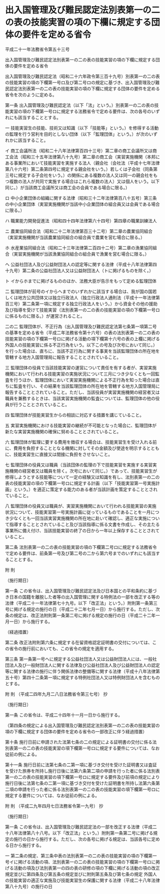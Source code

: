# 出入国管理及び難民認定法別表第一の二の表の技能実習の項の下欄に規定する団体の要件を定める省令

平成二十一年法務省令第五十三号

出入国管理及び難民認定法別表第一の二の表の技能実習の項の下欄に規定する団体の要件を定める省令

出入国管理及び難民認定法（昭和二十六年政令第三百十九号）別表第一の二の表の技能実習の項の下欄第一号ロ及び第二号ロの規定に基づき、出入国管理及び難民認定法別表第一の二の表の技能実習の項の下欄に規定する団体の要件を定める省令を次のように定める。

第一条 出入国管理及び難民認定法（以下「法」という。）別表第一の二の表の技能実習の項の下欄第一号ロに規定する法務省令で定める要件は、次の各号のいずれにも該当することとする。

一 技能実習生の技能、技術又は知識（以下「技能等」という。）を修得する活動の監理を行う営利を目的としない団体（以下「監理団体」という。）が次のいずれかに該当すること。

イ 商工会議所法（昭和二十八年法律第百四十三号）第二章の商工会議所又は商工会法（昭和三十五年法律第八十九号）第二章の商工会（実習実施機関（本邦にある事業所において技能実習を実施する法人（親会社（会社法（平成十七年法律第八十六号）第二条第四号に規定する親会社をいう。）若しくは子会社（同条第三号に規定する子会社をいう。）の関係にある複数の法人又は同一の親会社をもつ複数の法人が共同で実施する場合はこれら複数の法人）又は個人をいう。以下同じ。）が当該商工会議所又は商工会の会員である場合に限る。）

ロ 中小企業団体の組織に関する法律（昭和三十二年法律第百八十五号）第三条の中小企業団体（実習実施機関が当該中小企業団体の組合員又は会員である場合に限る。）

ハ 職業能力開発促進法（昭和四十四年法律第六十四号）第四章の職業訓練法人

ニ 農業協同組合法（昭和二十二年法律第百三十二号）第二章の農業協同組合（実習実施機関が当該農業協同組合の組合員で農業を営む場合に限る。）

ホ 水産業協同組合法（昭和二十三年法律第二百四十二号）第二章の漁業協同組合（実習実施機関が当該漁業協同組合の組合員で漁業を営む場合に限る。）

ヘ 公益社団法人及び公益財団法人の認定等に関する法律（平成十八年法律第四十九号）第二条の公益社団法人又は公益財団法人（トに掲げるものを除く。）

ト イからホまでに掲げるもののほか、法務大臣が告示をもって定める監理団体

二 監理団体が前号のイからへまでのいずれかに該当する場合は、我が国の国若しくは地方公共団体又は独立行政法人（独立行政法人通則法（平成十一年法律第百三号）第二条第一項に規定する独立行政法人をいう。）から資金その他の援助及び指導を受けて技能実習（法別表第一の二の表の技能実習の項の下欄第一号ロに係るものに限る。）が運営されること。

二の二 監理団体が、不正行為（出入国管理及び難民認定法第七条第一項第二号の基準を定める省令（平成二年法務省令第十六号）の表の法別表第一の二の表の技能実習の項の下欄第一号ロに掲げる活動の項下欄第十六号の表の上欄に掲げる外国人の技能実習に係る不正行為をいう。以下この号及び次号において同じ。）を行った場合は、直ちに、当該不正行為に関する事実を当該監理団体の所在地を管轄する地方入国管理局に報告することとされていること。

三 監理団体の役員で当該技能実習の運営について責任を有する者が、実習実施機関において行われる技能実習の実施状況について三月につき少なくとも一回監査を行うほか、監理団体において実習実施機関による不正行為を知った場合は直ちに監査を行い、その結果を当該監理団体の所在地を管轄する地方入国管理局に報告することとされていること。ただし、当該役員が実習実施機関の経営者又は職員を兼務するときは、当該実習実施機関の監査については、監理団体の他の役員が行うこととされていること。

四 監理団体が技能実習生からの相談に対応する措置を講じていること。

五 実習実施機関における技能実習の継続が不可能となった場合に、監理団体が新たな実習実施機関の確保に努めることとされていること。

六 監理団体が監理に要する費用を徴収する場合は、技能実習生を受け入れる前に、費用を負担することとなる機関に対してその金額及び使途を明示するとともに、技能実習生に直接又は間接に負担をさせないこと。

七 監理団体の役員又は職員（当該団体の監理の下で技能実習を実施する実習実施機関の経営者又は職員を除く。次号において同じ。）であって、技能実習生が修得しようとする技能等について一定の経験又は知識を有し、法別表第一の二の表の技能実習の項の下欄第一号ロに規定する計画（以下「技能実習第一号実施計画」という。）を適正に策定する能力のある者が当該計画を策定することとされていること。

八 監理団体の役員又は職員が、実習実施機関において行われる技能実習の実施状況について、技能実習第一号実施計画に従っているものであることを一月につき少なくとも一回当該実習実施機関の所在地に赴いて確認し、適正な実施について指導することとされていること及び当該指導に係る文書を作成し、その主たる事業所に備え付け、当該技能実習の終了の日から一年以上保存することとされていること。

第二条 法別表第一の二の表の技能実習の項の下欄第二号ロに規定する法務省令で定める要件は、前条第一号及び第二号の二から第六号までのいずれにも該当することとする。

附 則

（施行期日）

第一条 この省令は、出入国管理及び難民認定法及び日本国との平和条約に基づき日本の国籍を離脱した者等の出入国管理に関する特例法の一部を改正する等の法律（平成二十一年法律第七十九号。以下「改正法」という。）附則第一条第三号に掲げる規定の施行の日（平成二十二年七月一日）から施行する。ただし、次条の規定は、改正法附則第一条第二号に掲げる規定の施行の日（平成二十二年一月一日）から施行する。

（経過措置）

第二条 改正法附則第六条に規定する在留資格認定証明書の交付については、この省令の施行前においても、この省令の規定を適用する。

第三条 第一条第一号ヘに規定する公益社団法人又は公益財団法人には、一般社団法人及び一般財団法人に関する法律及び公益社団法人及び公益財団法人の認定等に関する法律の施行に伴う関係法律の整備等に関する法律（平成十八年法律第五十号）第四十二条第一項に規定する特例社団法人又は特例財団法人を含むものとする。

附 則 （平成二四年九月二八日法務省令第三七号） 抄

（施行期日）

第一条 この省令は、平成二十四年十一月一日から施行する。

（第四条の規定による出入国管理及び難民認定法別表第一の二の表の技能実習の項の下欄に規定する団体の要件を定める省令の一部改正に伴う経過措置）

第十条 施行日前に申請された法第七条の二の規定による証明書の交付に係る法別表第一の二の表の技能実習の項下欄第一号ロに規定する要件については、なお従前の例による。

第十一条 施行日前に法第七条の二第一項に基づき交付を受けた証明書又は査証を受けた旅券を所持し施行日後に法第六条第二項の申請を行った者に係る法別表第一の二の表の技能実習の項下欄第一号ロに規定する要件及び前項の規定により施行日後に法第七条の二第一項に基づき交付を受けた証明書を所持し法第六条第二項の申請を行った者に係る法別表第一の二の表の技能実習の項下欄第一号ロに規定する要件については、なお従前の例による。

附 則 （平成二九年四月七日法務省令第一九号） 抄

（施行期日）

第一条 この省令は、出入国管理及び難民認定法の一部を改正する法律（平成二十八年法律第八十八号。以下「改正法」という。）附則第一条第二号に掲げる規定の施行の日から施行する。ただし、次の各号に掲げる規定は、当該各号に定める日から施行する。

一 第二条の規定、第三条中表の法別表第一の二の表の技能実習の項の下欄第一号イに掲げる活動の項、法別表第一の二の表の技能実習の項の下欄第一号ロに掲げる活動の項及び法別表第一の四の表の研修の項の下欄に掲げる活動の項の改正規定並びに第四条及び第五条の規定並びに附則第五条及び第七条の規定 外国人の技能実習の適正な実施及び技能実習生の保護に関する法律（平成二十八年法律第八十九号）の施行の日
